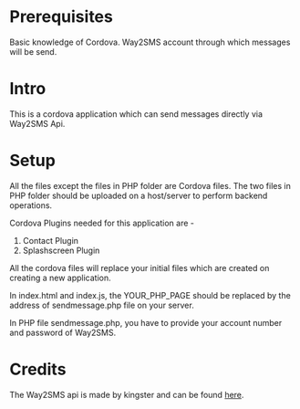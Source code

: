 # Prerequisites

Basic knowledge of Cordova.
Way2SMS account through which messages will be send.

# Intro

This is a cordova application which can send messages directly via Way2SMS Api.

# Setup

All the files except the files in PHP folder are Cordova files.
The two files in PHP folder should be uploaded on a host/server to perform backend operations.

Cordova Plugins needed for this application are -
 1) Contact Plugin
 2) Splashscreen Plugin

All the cordova files will replace your initial files which are created on creating a new application.

In index.html and index.js, the YOUR_PHP_PAGE should be replaced by the address of sendmessage.php file
on your server.

In PHP file sendmessage.php, you have to provide your account number and password of Way2SMS.

# Credits
The Way2SMS api is made by kingster and can be found [here](https://github.com/kingster/Way2SMS-API).
